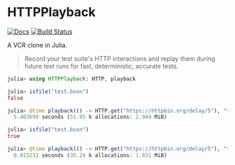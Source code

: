 # HTTPPlayback

[![Docs](https://img.shields.io/badge/docs-stable-blue.svg)](https://docs.cdg.dev/HTTPPlayback.jl/stable)
[![Build Status](https://travis-ci.com/christopher-dG/HTTPPlayback.jl.svg?branch=master)](https://travis-ci.com/christopher-dG/HTTPPlayback.jl)

A VCR clone in Julia.

> Record your test suite's HTTP interactions and replay them during future test runs for fast, deterministic, accurate tests.

```jl
julia> using HTTPPlayback: HTTP, playback

julia> isfile("test.bson")
false

julia> @time playback(() -> HTTP.get("https://httpbin.org/delay/5"), "test.bson");
  5.403699 seconds (51.95 k allocations: 2.944 MiB)

julia> isfile("test.bson")
true

julia> @time playback(() -> HTTP.get("https://httpbin.org/delay/5"), "test.bson");
  0.015231 seconds (35.24 k allocations: 1.831 MiB)
```
